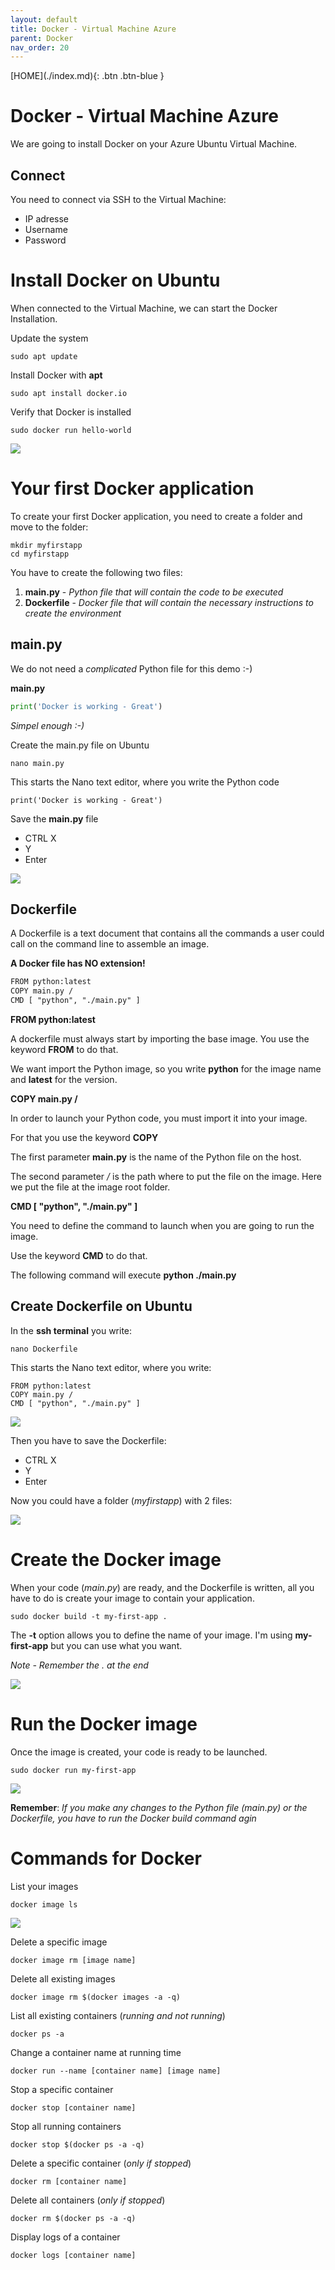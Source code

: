 ```yaml
---
layout: default
title: Docker - Virtual Machine Azure
parent: Docker
nav_order: 20
---
```


<span class="fs-1">
[HOME](./index.md){: .btn .btn-blue }
</span>

# Docker - Virtual Machine Azure
We are going to install Docker on your Azure Ubuntu Virtual Machine.

## Connect
You need to connect via SSH to the Virtual Machine:

- IP adresse
- Username
- Password

# Install Docker on Ubuntu
When connected to the Virtual Machine, we can start the Docker Installation.

Update the system

    sudo apt update

Install Docker with **apt**

    sudo apt install docker.io

Verify that Docker is installed

    sudo docker run hello-world

![](./image/ubuntu_docker_1.jpg)

# Your first Docker application
To create your first Docker application, you need to create a folder and move to the folder:

    mkdir myfirstapp
    cd myfirstapp

You have to create the following two files:

1. **main.py** - *Python file that will contain the code to be executed*
2. **Dockerfile** - *Docker file that will contain the necessary instructions to create the environment*

## main.py
We do not need a *complicated* Python file for this demo :-)

**main.py**
```python
print('Docker is working - Great')
```

*Simpel enough :-)*

Create the main.py file on Ubuntu

    nano main.py

This starts the Nano text editor, where you write the Python code

    print('Docker is working - Great')

Save the **main.py** file

- CTRL X
- Y
- Enter

![](./image/nano_python.jpg)

## Dockerfile
A Dockerfile is a text document that contains all the commands a user could call on the command line to assemble an image.

**A Docker file has NO extension!**

```txt
FROM python:latest
COPY main.py /
CMD [ "python", "./main.py" ]
```

**FROM python:latest**

A dockerfile must always start by importing the base image. You use the keyword **FROM** to do that.

We want import the Python image, so you write **python** for the image name and **latest** for the version.

**COPY main.py /**

In order to launch your Python code, you must import it into your image.

For that you use the keyword **COPY**

The first parameter **main.py** is the name of the Python file on the host.

The second parameter */* is the path where to put the file on the image. Here we put the file at the image root folder.

**CMD [ "python", "./main.py" ]**

You need to define the command to launch when you are going to run the image. 

Use the keyword **CMD** to do that.

The following command will execute **python ./main.py**

## Create Dockerfile on Ubuntu
In the **ssh terminal** you write:

    nano Dockerfile

This starts the Nano text editor, where you write:

    FROM python:latest
    COPY main.py /
    CMD [ "python", "./main.py" ]

![](./image/nano.jpg)

Then you have to save the Dockerfile:

- CTRL X
- Y
- Enter

Now you could have a folder (*myfirstapp*) with 2 files:

![](./image/tree.jpg)

# Create the Docker image
When your code (*main.py*) are ready, and the Dockerfile is written, all you have to do is create your image to contain your application.

    sudo docker build -t my-first-app .

The **-t** option allows you to define the name of your image. I'm using **my-first-app** but you can use what you want.

*Note - Remember the . at the end*

![](./image/docker%20build.jpg)

# Run the Docker image
Once the image is created, your code is ready to be launched.

    sudo docker run my-first-app

![](./image/docker-run.jpg)

**Remember**: *If you make any changes to the Python file (main.py) or the Dockerfile, you have to run the Docker build command agin*

# Commands for Docker
List your images
    
    docker image ls

![](./image/docker-image-ls.jpg)

Delete a specific image

    docker image rm [image name]

Delete all existing images

    docker image rm $(docker images -a -q)

List all existing containers (*running and not running*)

    docker ps -a

Change a container name at running time

    docker run --name [container name] [image name]

Stop a specific container

    docker stop [container name]

Stop all running containers

    docker stop $(docker ps -a -q)

Delete a specific container (*only if stopped*)

    docker rm [container name]

Delete all containers (*only if stopped*)

    docker rm $(docker ps -a -q)

Display logs of a container

    docker logs [container name]
